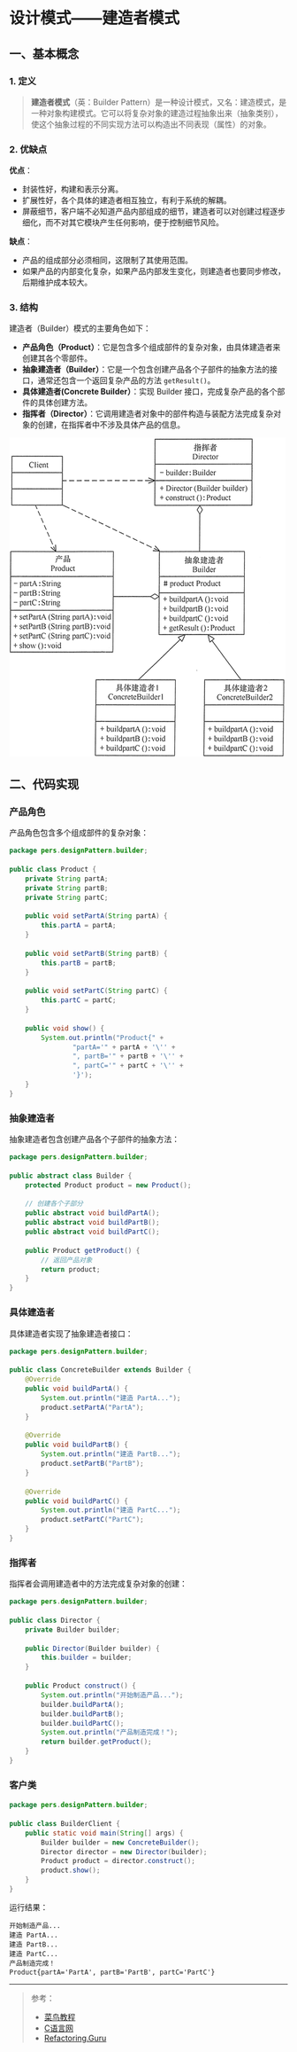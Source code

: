# 设计模式——建造者模式

## 一、基本概念

### 1. 定义

> **建造者模式**（英：Builder Pattern）是一种设计模式，又名：建造模式，是一种对象构建模式。它可以将复杂对象的建造过程抽象出来（抽象类别），使这个抽象过程的不同实现方法可以构造出不同表现（属性）的对象。

### 2. 优缺点

**优点**：

- 封装性好，构建和表示分离。
- 扩展性好，各个具体的建造者相互独立，有利于系统的解耦。
- 屏蔽细节，客户端不必知道产品内部组成的细节，建造者可以对创建过程逐步细化，而不对其它模块产生任何影响，便于控制细节风险。

**缺点**：

- 产品的组成部分必须相同，这限制了其使用范围。
- 如果产品的内部变化复杂，如果产品内部发生变化，则建造者也要同步修改，后期维护成本较大。

### 3. 结构

建造者（Builder）模式的主要角色如下：

- **产品角色（Product）**：它是包含多个组成部件的复杂对象，由具体建造者来创建其各个零部件。
- **抽象建造者（Builder）**：它是一个包含创建产品各个子部件的抽象方法的接口，通常还包含一个返回复杂产品的方法 `getResult()`。
- **具体建造者(Concrete Builder）**：实现 Builder 接口，完成复杂产品的各个部件的具体创建方法。
- **指挥者（Director）**：它调用建造者对象中的部件构造与装配方法完成复杂对象的创建，在指挥者中不涉及具体产品的信息。

![image.png](https://raw.githubusercontent.com/wlynxg/pic/main/2025/06/01/20250601-164918.png)

## 二、代码实现

### 产品角色

产品角色包含多个组成部件的复杂对象：

```java
package pers.designPattern.builder;

public class Product {
    private String partA;
    private String partB;
    private String partC;

    public void setPartA(String partA) {
        this.partA = partA;
    }

    public void setPartB(String partB) {
        this.partB = partB;
    }

    public void setPartC(String partC) {
        this.partC = partC;
    }

    public void show() {
        System.out.println("Product{" +
                "partA='" + partA + '\'' +
                ", partB='" + partB + '\'' +
                ", partC='" + partC + '\'' +
                '}');
    }
}
```

### 抽象建造者

抽象建造者包含创建产品各个子部件的抽象方法：

```java
package pers.designPattern.builder;

public abstract class Builder {
    protected Product product = new Product();

    // 创建各个子部分
    public abstract void buildPartA();
    public abstract void buildPartB();
    public abstract void buildPartC();

    public Product getProduct() {
        // 返回产品对象
        return product;
    }
}
```

### 具体建造者

具体建造者实现了抽象建造者接口：

```java
package pers.designPattern.builder;

public class ConcreteBuilder extends Builder {
    @Override
    public void buildPartA() {
        System.out.println("建造 PartA...");
        product.setPartA("PartA");
    }

    @Override
    public void buildPartB() {
        System.out.println("建造 PartB...");
        product.setPartB("PartB");
    }

    @Override
    public void buildPartC() {
        System.out.println("建造 PartC...");
        product.setPartC("PartC");
    }
}
```

### 指挥者

指挥者会调用建造者中的方法完成复杂对象的创建：

```java
package pers.designPattern.builder;

public class Director {
    private Builder builder;

    public Director(Builder builder) {
        this.builder = builder;
    }

    public Product construct() {
        System.out.println("开始制造产品...");
        builder.buildPartA();
        builder.buildPartB();
        builder.buildPartC();
        System.out.println("产品制造完成！");
        return builder.getProduct();
    }
}
```

### 客户类

```java
package pers.designPattern.builder;

public class BuilderClient {
    public static void main(String[] args) {
        Builder builder = new ConcreteBuilder();
        Director director = new Director(builder);
        Product product = director.construct();
        product.show();
    }
}
```

运行结果：

```
开始制造产品...
建造 PartA...
建造 PartB...
建造 PartC...
产品制造完成！
Product{partA='PartA', partB='PartB', partC='PartC'}
```

***

> 参考：
>
> - [菜鸟教程](https://www.runoob.com/design-pattern/singleton-pattern.html)
> - [C语言网](http://c.biancheng.net/view/1338.html)
> - [Refactoring.Guru](https://refactoringguru.cn/)